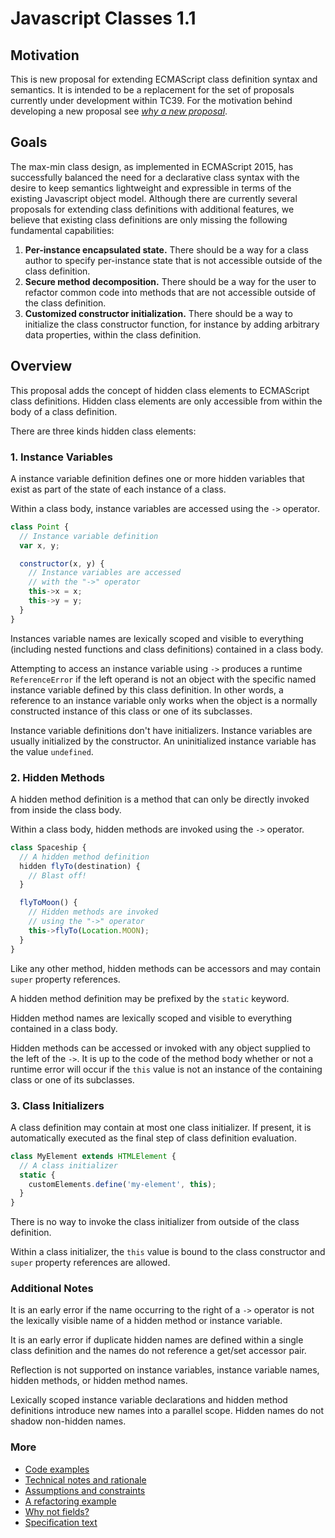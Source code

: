# Javascript Classes 1.1

## Motivation

This is new proposal for extending ECMAScript class definition syntax and semantics. It is intended to be a replacement for the  set of proposals currently under development within TC39. For the motivation behind developing a new proposal see *[why a new proposal](docs/motivation.md)*.

## Goals

The max-min class design, as implemented in ECMAScript 2015, has successfully balanced the need for a declarative class syntax with the desire to keep semantics lightweight and expressible in terms of the existing Javascript object model. Although there are currently several proposals for extending class definitions with additional features, we believe that existing class definitions are only missing the following fundamental capabilities:

1. **Per-instance encapsulated state.** There should be a way for a class author to specify per-instance state that is not accessible outside of the class definition.
1. **Secure method decomposition.** There should be a way for the user to refactor common code into methods that are not accessible outside of the class definition.
1. **Customized constructor initialization.** There should be a way to initialize the class constructor function, for instance by adding arbitrary data properties, within the class definition.

## Overview

This proposal adds the concept of hidden class elements to ECMAScript class definitions. Hidden class elements are only accessible from within the body of a class definition.

There are three kinds hidden class elements:

### 1. Instance Variables

A instance variable definition defines one or more hidden variables that exist as part of the state of each instance of a class.

Within a class body, instance variables are accessed using the `->` operator.

```js
class Point {
  // Instance variable definition
  var x, y;

  constructor(x, y) {
    // Instance variables are accessed
    // with the "->" operator
    this->x = x;
    this->y = y;
  }
}
```

Instances variable names are lexically scoped and visible to everything (including nested functions and class definitions) contained in a class body.

Attempting to access an instance variable using `->` produces a runtime `ReferenceError` if the left operand is not an object with the specific named instance variable defined by this class definition. In other words, a reference to an instance variable only works when the object is a normally constructed instance of this class or one of its subclasses.

Instance variable definitions don't have initializers. Instance variables are usually initialized by the constructor. An uninitialized instance variable has the value `undefined`.

### 2. Hidden Methods

A hidden method definition is a method that can only be directly invoked from inside the class body.

Within a class body, hidden methods are invoked using the `->` operator.

```js
class Spaceship {
  // A hidden method definition
  hidden flyTo(destination) {
    // Blast off!
  }

  flyToMoon() {
    // Hidden methods are invoked
    // using the "->" operator
    this->flyTo(Location.MOON);
  }
}
```

Like any other method, hidden methods can be accessors and may contain `super` property references.

A hidden method definition may be prefixed by the `static` keyword.

Hidden method names are lexically scoped and visible to everything contained in a class body.

Hidden methods can be accessed or invoked with any object supplied to the left of the `->`. It is up to the code of the method body whether or not a runtime error will occur if the `this` value is not an instance of the containing class or one of its subclasses.

### 3. Class Initializers

A class definition may contain at most one class initializer. If present, it is automatically executed as the final step of class definition evaluation.

```js
class MyElement extends HTMLElement {
  // A class initializer
  static {
    customElements.define('my-element', this);
  }
}
```

There is no way to invoke the class initializer from outside of the class definition.

Within a class initializer, the `this` value is bound to the class constructor and `super` property references are allowed.

### Additional Notes

It is an early error if the name occurring to the right of a `->` operator is not the lexically visible name of a hidden method or instance variable.

It is an early error if duplicate hidden names are defined within a single class definition and the names do not reference a get/set accessor pair.

Reflection is not supported on instance variables, instance variable names, hidden methods, or hidden method names.

Lexically scoped instance variable declarations and hidden method definitions introduce new names into a parallel scope. Hidden names do not shadow non-hidden names.

### More

- [Code examples](https://github.com/zenparsing/js-classes-1.1/tree/master/examples)
- [Technical notes and rationale](docs/rationale.md)
- [Assumptions and constraints](docs/assumptions-and-constraints.md)
- [A refactoring example](docs/refactoring.md)
- [Why not fields?](docs/why-not-fields.md)
- [Specification text](https://zenparsing.github.io/js-classes-1.1/)
